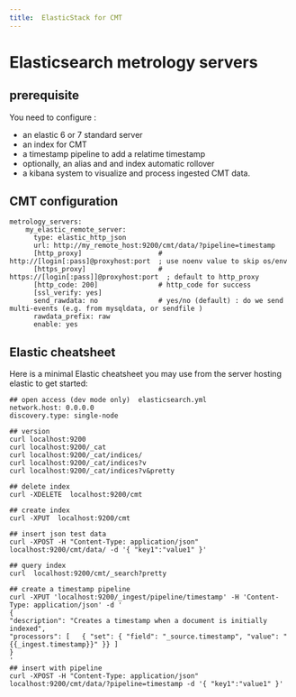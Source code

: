 ```yaml
---
title:  ElasticStack for CMT
---
```


# Elasticsearch metrology servers


##  prerequisite

You need to configure :

* an elastic 6 or 7 standard server
* an index for CMT
* a timestamp pipeline to add a relatime timestamp
* optionally, an alias and and index automatic rollover
* a kibana system to visualize and process ingested CMT data.

## CMT configuration


    metrology_servers:      
        my_elastic_remote_server:
          type: elastic_http_json
          url: http://my_remote_host:9200/cmt/data/?pipeline=timestamp
          [http_proxy]                   # http://[login[:pass]@proxyhost:port  ; use noenv value to skip os/env     
          [https_proxy]                  # https://[login[:pass]]@proxyhost:port  ; default to http_proxy   
          [http_code: 200]               # http_code for success
          [ssl_verify: yes]
          send_rawdata: no               # yes/no (default) : do we send multi-events (e.g. from mysqldata, or sendfile )
          rawdata_prefix: raw
          enable: yes

## Elastic cheatsheet

Here is a minimal Elastic cheatsheet you may use from the server hosting elastic to get started:

    
    ## open access (dev mode only)  elasticsearch.yml
    network.host: 0.0.0.0
    discovery.type: single-node
    
    ## version
    curl localhost:9200
    curl localhost:9200/_cat
    curl localhost:9200/_cat/indices/
    curl localhost:9200/_cat/indices?v
    curl localhost:9200/_cat/indices?v&pretty

    ## delete index
    curl -XDELETE  localhost:9200/cmt

    ## create index
    curl -XPUT  localhost:9200/cmt

    ## insert json test data
    curl -XPOST -H "Content-Type: application/json" localhost:9200/cmt/data/ -d '{ "key1":"value1" }'

    ## query index
    curl  localhost:9200/cmt/_search?pretty

    ## create a timestamp pipeline
    curl -XPUT 'localhost:9200/_ingest/pipeline/timestamp' -H 'Content-Type: application/json' -d '
    {
    "description": "Creates a timestamp when a document is initially indexed",
    "processors": [   { "set": { "field": "_source.timestamp", "value": "{{_ingest.timestamp}}" }} ]
    }
    '
    ## insert with pipeline
    curl -XPOST -H "Content-Type: application/json" localhost:9200/cmt/data/?pipeline=timestamp -d '{ "key1":"value1" }'

